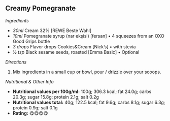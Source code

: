 ## Creamy Pomegranate

*Ingredients*

  - _30ml_ Cream 32% [REWE Beste Wahl]
  - _10ml_ Pomegranate syrup (nar ekşisi) [fersan] • 4 squeezes from an OXO Good Grips bottle
  - _3 drops_ Flavor drops Cookies&Cream [Nick’s] • with stevia
  - _½ tsp_ Black sesame seeds, roasted [Emma Basic] • Optional

*Directions*

 1. Mix ingredients in a small cup or bowl, pour / drizzle over your scoops.

*Nutritional & Other Info*

- **Nutritional values per 100g/ml:** 100g; 306.3 kcal; fat 24.0g; carbs 20.3g; sugar 15.8g; protein 2.1g; salt 0.2g
- **Nutritional values total:** 40g; 122.5 kcal; fat 9.6g; carbs 8.1g; sugar 6.3g; protein 0.9g; salt 0.1g
- **Rating:** 😋😋😋😋
